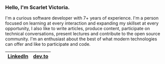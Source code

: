 ### Hello, I'm Scarlet Victoria.

I'm a curious software developer with 7+ years of experience. I'm a person focused on learning at every interaction and expanding my skillset at every opportunity, I also like to write articles, produce content, participate on technical conversations, present lectures and contribute to the open source community. I'm an enthusiast about the best of what modern technologies can offer and like to participate and code.

| [LinkedIn](https://www.linkedin.com/in/scarletrose/) | [dev.to](https://dev.to/scarletvictoriarose) |
| - | - |
